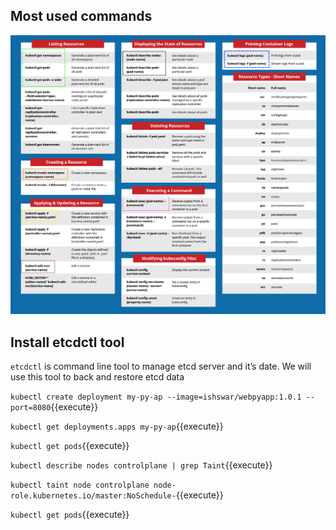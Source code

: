 
## Most used commands 

![](./assets/kubectl-commands.png)

## Install etcdctl tool 

`etcdctl` is command line tool to manage etcd server and it’s date.
We will use this tool to back and restore etcd data


`kubectl create deployment my-py-ap --image=ishswar/webpyapp:1.0.1 --port=8080`{{execute}}

`kubectl get deployments.apps my-py-ap`{{execute}}

`kubectl get pods`{{execute}}

`kubectl describe nodes controlplane | grep Taint`{{execute}}

`kubectl taint node controlplane node-role.kubernetes.io/master:NoSchedule-`{{execute}}

`kubectl get pods`{{execute}}

#